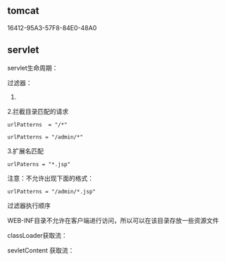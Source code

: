 ## tomcat



16412-95A3-57F8-84E0-48A0





## servlet



servlet生命周期：





过滤器：

1.

2.拦截目录匹配的请求

```
urlPatterns  = "/*"
```

```
urlPatterns = "/admin/*"
```

3.扩展名匹配

```
urlPaterns = "*.jsp"
```

注意：不允许出现下面的格式：

```
urlPatterns = "/admin/*.jsp"
```





过滤器执行顺序



WEB-INF目录不允许在客户端进行访问，所以可以在该目录存放一些资源文件



classLoader获取流：



sevletContent 获取流：



